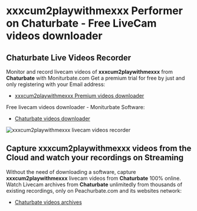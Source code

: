 # xxxcum2playwithmexxx Performer on Chaturbate - Free LiveCam videos downloader

## Chaturbate Live Videos Recorder

Monitor and record livecam videos of **xxxcum2playwithmexxx** from **Chaturbate** with Moniturbate.com
Get a premium trial for free by just and only registering with your Email address:
* [xxxcum2playwithmexxx Premium videos downloader](https://moniturbate.com/request-demo-licence-key.html)

Free livecam videos downloader - Moniturbate Software:
* [Chaturbate videos downloader](https://moniturbate.com/moniturbate-download-software.html)

![xxxcum2playwithmexxx livecam videos recorder](https://peachurnet.com/templates/moniturbate-software.png)


## Capture xxxcum2playwithmexxx videos from the Cloud and watch your recordings on Streaming

Without the need of downloading a software, capture **xxxcum2playwithmexxx** livecam videos from **Chaturbate** 100% online.
Watch Livecam archives from **Chaturbate** unlimitedly from thousands of existing recordings, only on Peachurbate.com and its websites network:
* [Chaturbate videos archives](https://peachurnet.com/)